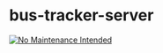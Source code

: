 # bus-tracker-server

[![No Maintenance Intended](http://unmaintained.tech/badge.svg)](http://unmaintained.tech/)

